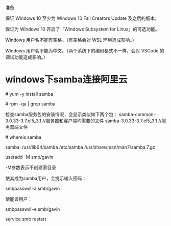 



准备

保证 Windows 10 至少为 Windows 10 Fall Creators Update 及之后的版本。

保证为 Windows 10 开启了「Windows Subsystem for Linux」的可选功能。

Windows 用户名不能有空格。（有空格会对 WSL 环境造成影响。）

Windows 用户名不能为中文。（两个系统下的编码格式不一样，会对 VSCode 的调试功能造成影响。）



# windows下samba连接阿里云

\# yum -y install samba

\# rpm -qa | grep samba

检查samba服务包的安装情况，会显示类似如下两个包：
samba-common-3.0.33-3.7.el5_3.1  //服务器和客户端均需要的文件
samba-3.0.33-3.7.el5_3.1        //服务器端文件

\# whereis samba

samba: /usr/lib64/samba /etc/samba /usr/share/man/man7/samba.7.gz



useradd  -M  smb/gavin

-M参数表示不创建家目录

使其成为samba用户，会提示输入密码：

smbpasswd  -a  smb/gavin

使能该用户：

smbpasswd  -e  smb/gavin



service  smb  restart









